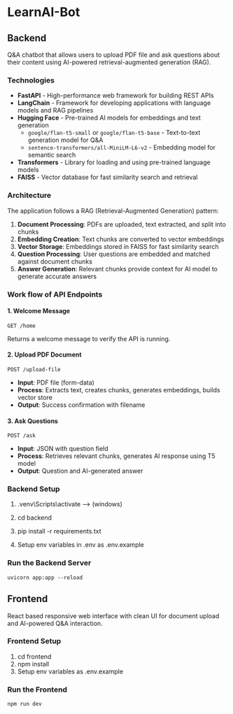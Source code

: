 # LearnAI-Bot

## Backend

Q&A chatbot that allows users to upload PDF file and ask questions about their content using AI-powered retrieval-augmented generation (RAG).

### Technologies

- **FastAPI** - High-performance web framework for building REST APIs
- **LangChain** - Framework for developing applications with language models and RAG pipelines
- **Hugging Face** - Pre-trained AI models for embeddings and text generation
  - `google/flan-t5-small` or `google/flan-t5-base` - Text-to-text generation model for Q&A
  - `sentence-transformers/all-MiniLM-L6-v2` - Embedding model for semantic search
- **Transformers** - Library for loading and using pre-trained language models
- **FAISS** - Vector database for fast similarity search and retrieval

### Architecture

The application follows a RAG (Retrieval-Augmented Generation) pattern:

1. **Document Processing**: PDFs are uploaded, text extracted, and split into chunks
2. **Embedding Creation**: Text chunks are converted to vector embeddings
3. **Vector Storage**: Embeddings stored in FAISS for fast similarity search
4. **Question Processing**: User questions are embedded and matched against document chunks
5. **Answer Generation**: Relevant chunks provide context for AI model to generate accurate answers

### Work flow of API Endpoints

#### 1. Welcome Message
```
GET /home
```
Returns a welcome message to verify the API is running.

#### 2. Upload PDF Document
```
POST /upload-file
```
- **Input**: PDF file (form-data)
- **Process**: Extracts text, creates chunks, generates embeddings, builds vector store
- **Output**: Success confirmation with filename

#### 3. Ask Questions
```
POST /ask
```
- **Input**: JSON with question field
- **Process**: Retrieves relevant chunks, generates AI response using T5 model
- **Output**: Question and AI-generated answer

### Backend Setup

1) .venv\Scripts\activate  --> (windows)

2) cd backend

3) pip install -r requirements.txt

4) Setup env variables in .env as .env.example

### Run the Backend Server
```
uvicorn app:app --reload
```

## Frontend

React based responsive web interface with clean UI for document upload and AI-powered Q&A interaction.

### Frontend Setup

1) cd frontend
2) npm install
3) Setup env variables as .env.example

### Run the Frontend

```
npm run dev
```

